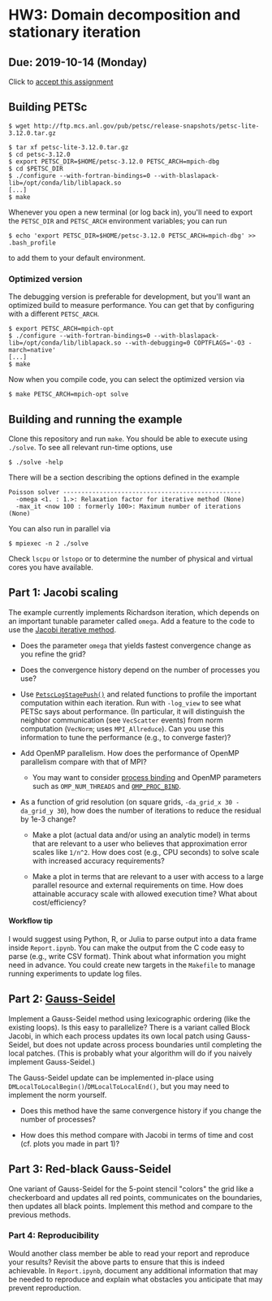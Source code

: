 # HW3: Domain decomposition and stationary iteration
## Due: 2019-10-14 (Monday)

Click to [accept this assignment](https://classroom.github.com/a/nq25J0Vt)

## Building PETSc

```
$ wget http://ftp.mcs.anl.gov/pub/petsc/release-snapshots/petsc-lite-3.12.0.tar.gz
```

```
$ tar xf petsc-lite-3.12.0.tar.gz
$ cd petsc-3.12.0
$ export PETSC_DIR=$HOME/petsc-3.12.0 PETSC_ARCH=mpich-dbg
$ cd $PETSC_DIR
$ ./configure --with-fortran-bindings=0 --with-blaslapack-lib=/opt/conda/lib/liblapack.so
[...]
$ make
```

Whenever you open a new terminal (or log back in), you'll need to export the
`PETSC_DIR` and `PETSC_ARCH` environment variables; you can run

```
$ echo 'export PETSC_DIR=$HOME/petsc-3.12.0 PETSC_ARCH=mpich-dbg' >> .bash_profile
```

to add them to your default environment.

### Optimized version

The debugging version is preferable for development, but you'll want an
optimized build to measure performance.  You can get that by configuring with a
different `PETSC_ARCH`.

```
$ export PETSC_ARCH=mpich-opt
$ ./configure --with-fortran-bindings=0 --with-blaslapack-lib=/opt/conda/lib/liblapack.so --with-debugging=0 COPTFLAGS='-O3 -march=native'
[...]
$ make
```

Now when you compile code, you can select the optimized version via
```
$ make PETSC_ARCH=mpich-opt solve
```


## Building and running the example

Clone this repository and run `make`.  You should be able to execute using
`./solve`.  To see all relevant run-time options, use

    $ ./solve -help

There will be a section describing the options defined in the example
```
Poisson solver -------------------------------------------------
  -omega <1. : 1.>: Relaxation factor for iterative method (None)
  -max_it <now 100 : formerly 100>: Maximum number of iterations (None)
```

You can also run in parallel via

    $ mpiexec -n 2 ./solve

Check `lscpu` or `lstopo` or to determine the number of physical and virtual
cores you have available.

## Part 1: Jacobi scaling

The example currently implements Richardson iteration, which depends on an
important tunable parameter called `omega`.  Add a feature to the code to use
the [Jacobi iterative method](https://en.wikipedia.org/wiki/Jacobi_method).

* Does the parameter `omega` that yields fastest convergence change as you refine the grid?

* Does the convergence history depend on the number of processes you use?

* Use
  [`PetscLogStagePush()`](https://www.mcs.anl.gov/petsc/petsc-current/docs/manualpages/Profiling/PetscLogStagePush.html)
  and related functions to profile the important computation within each
  iteration.  Run with `-log_view` to see what PETSc says about performance.
  (In particular, it will distinguish the neighbor communication (see
  `VecScatter` events) from norm computation (`VecNorm`; uses `MPI_Allreduce`).
  Can you use this information to tune the performance (e.g., to converge
  faster)?

* Add OpenMP parallelism.  How does the performance of OpenMP parallelism
  compare with that of MPI?
  
  - You may want to consider [process binding](https://wiki.mpich.org/mpich/index.php/Using_the_Hydra_Process_Manager#Process-core_Binding)
    and OpenMP parameters such as `OMP_NUM_THREADS` and [`OMP_PROC_BIND`](https://gcc.gnu.org/onlinedocs/libgomp/OMP_005fPROC_005fBIND.html#OMP_005fPROC_005fBIND).

* As a function of grid resolution (on square grids, `-da_grid_x 30 -da_grid_y 30`),
  how does the number of iterations to reduce the residual by 1e-3 change?

  - Make a plot (actual data and/or using an analytic model) in terms that are
    relevant to a user who believes that approximation error scales like
    `1/n^2`.  How does cost (e.g., CPU seconds) to solve scale with increased
    accuracy requirements?
    
  - Make a plot in terms that are relevant to a user with access to a large
    parallel resource and external requirements on time.  How does attainable
    accuracy scale with allowed execution time?  What about cost/efficiency?

#### Workflow tip

I would suggest using Python, R, or Julia to parse output into a data frame
inside `Report.ipynb`.  You can make the output from the C code easy to parse
(e.g., write CSV format).  Think about what information you might need in
advance.  You could create new targets in the `Makefile` to manage running
experiments to update log files.

## Part 2: [Gauss-Seidel](https://en.wikipedia.org/wiki/Gauss%E2%80%93Seidel_method)

Implement a Gauss-Seidel method using lexicographic ordering (like the existing
loops).  Is this easy to parallelize?  There is a variant called Block Jacobi,
in which each process updates its own local patch using Gauss-Seidel, but does
not update across process boundaries until completing the local patches.  (This
is probably what your algorithm will do if you naively implement Gauss-Seidel.)

The Gauss-Seidel update can be implemented in-place using
`DMLocalToLocalBegin()`/`DMLocalToLocalEnd()`, but you may need to implement the
norm yourself.

* Does this method have the same convergence history if you change the number of
  processes?
  
* How does this method compare with Jacobi in terms of time and cost (cf. plots
  you made in part 1)?

## Part 3: Red-black Gauss-Seidel

One variant of Gauss-Seidel for the 5-point stencil "colors" the grid like a
checkerboard and updates all red points, communicates on the boundaries, then
updates all black points.  Implement this method and compare to the previous
methods.

### Part 4: Reproducibility

Would another class member be able to read your report and reproduce your
results?  Revisit the above parts to ensure that this is indeed achievable.  In
`Report.ipynb`, document any additional information that may be needed to
reproduce and explain what obstacles you anticipate that may prevent
reproduction.
